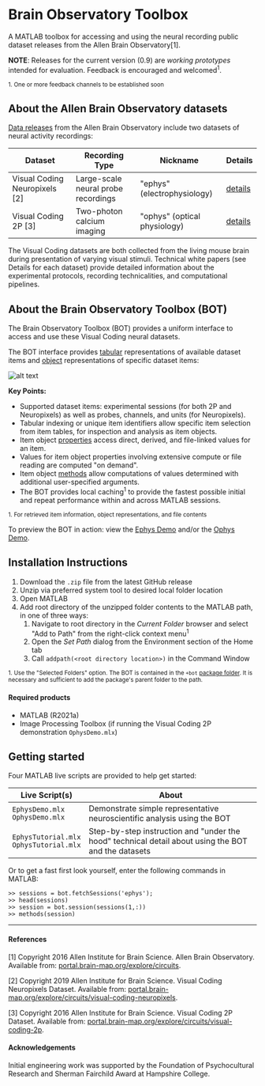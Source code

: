 # Brain Observatory Toolbox
A MATLAB toolbox for accessing and using the neural recording public dataset releases from the Allen Brain Observatory\[1\]. 

**NOTE**: Releases for the current version (0.9) are *working prototypes* intended for evaluation. Feedback is encouraged and welcomed<sup>1</sup>.

<sup>1. One or more feedback channels to be established soon</sup>

## About the Allen Brain Observatory datasets
[Data releases](https://portal.brain-map.org/latest-data-release) from the Allen Brain Observatory include two datasets of neural activity recordings: 

| Dataset | Recording Type | Nickname | Details |
| --- | --- | --- | --- |
| Visual Coding Neuropixels \[2\] | Large-scale neural probe recordings | "ephys" (electrophysiology) | [details](https://portal.brain-map.org/explore/circuits/visual-coding-neuropixels) |
| Visual Coding 2P \[3\] | Two-photon calcium imaging | "ophys" (optical physiology) | [details](http://portal.brain-map.org/explore/circuits/visual-coding-2p) |

The Visual Coding datasets are both collected from the living mouse brain during presentation of varying visual stimuli. Technical white papers (see Details for each dataset) provide detailed information about the experimental protocols, recording technicalities, and computational pipelines. 

## About the Brain Observatory Toolbox (BOT) 
 
The Brain Observatory Toolbox (BOT) provides a uniform interface to access and use these Visual Coding neural datasets. 

The BOT interface provides [tabular](https://www.mathworks.com/help/matlab/matlab_prog/access-data-in-a-table.html) representations of available dataset items and [object](https://www.mathworks.com/help/matlab/matlab_oop/operations-with-objects.html) representations of specific dataset items: 

![alt text](https://github.com/emeyers/Brain-Observatory-Toolbox/blob/backend/BOTDataSchematic.png?raw=true)

**Key Points:**
* Supported dataset items: experimental sessions (for both 2P and Neuropixels) as well as probes, channels, and units (for Neuropixels). 
* Tabular indexing or unique item identifiers allow specific item selection from item tables, for inspection and analysis as item objects.
* Item object [properties](https://www.mathworks.com/help/matlab/properties-storing-data-and-state.html) access direct, derived, and file-linked values for an item. 
* Values for item object properties involving extensive compute or file reading are computed "on demand". 
* Item object [methods](https://www.mathworks.com/help/matlab/methods-defining-operations.html?s_tid=CRUX_lftnav) allow computations of values determined with additional user-specified arguments. 
* The BOT provides local caching<sup>1</sup> to provide the fastest possible initial and repeat performance within and across MATLAB sessions.

<sup>1. For retrieved item information, object representations, and file contents</sup>

To preview the BOT in action: view the [Ephys Demo](https://viewer.mathworks.com/?viewer=live_code&url=https%3A%2F%2Fwww.mathworks.com%2Fmatlabcentral%2Fmlc-downloads%2Fdownloads%2F6aee4c33-d05e-4715-82ab-748f121adcad%2Fd61de411-5e28-4eba-8c36-c8b1df0435fc%2Ffiles%2FEphysDemo.mlx&embed=web) and/or the [Ophys Demo](https://viewer.mathworks.com/?viewer=live_code&url=https%3A%2F%2Fwww.mathworks.com%2Fmatlabcentral%2Fmlc-downloads%2Fdownloads%2F6aee4c33-d05e-4715-82ab-748f121adcad%2Fd61de411-5e28-4eba-8c36-c8b1df0435fc%2Ffiles%2FOphysDemo.mlx&embed=web).

## Installation Instructions

1. Download the `.zip` file from the latest GitHub release
2. Unzip via preferred system tool to desired local folder location
3. Open MATLAB 
4. Add root directory of the unzipped folder contents to the MATLAB path, in one of three ways: 
   1. Navigate to root directory in the *Current Folder* browser and select "Add to Path" from the right-click context menu<sup>1</sup>
   1. Open the *Set Path* dialog from the Environment section of the Home tab
   1. Call `addpath(<root directory location>)` in the Command Window
   
<sup>1. Use the "Selected Folders" option. The BOT is contained in the `+bot` [package folder](https://www.mathworks.com/help/matlab/matlab_oop/scoping-classes-with-packages.html). It is necessary and sufficient to add the package's parent folder to the path. </sup>

#### Required products
* MATLAB (R2021a)
* Image Processing Toolbox (if running the Visual Coding 2P demonstration `OphysDemo.mlx`)

## Getting started
Four MATLAB live scripts are provided to help get started: 

| Live Script(s) | About |
| --- | --- |
| `EphysDemo.mlx`<br>`OphysDemo.mlx` | Demonstrate simple representative neuroscientific analysis using the BOT | 
| `EphysTutorial.mlx`<br>`OphysTutorial.mlx` | Step-by-step instruction and "under the hood" technical detail about using the BOT and the datasets | 
 
 
Or to get a fast first look yourself, enter the following commands in MATLAB: 
```
>> sessions = bot.fetchSessions('ephys'); 
>> head(sessions) 
>> session = bot.session(sessions(1,:))
>> methods(session) 
```
----
#### References

[1] Copyright 2016 Allen Institute for Brain Science. Allen Brain Observatory. Available from: [portal.brain-map.org/explore/circuits](http://portal.brain-map.org/explore/circuits).

[2] Copyright 2019 Allen Institute for Brain Science. Visual Coding Neuropixels Dataset. Available from: [portal.brain-map.org/explore/circuits/visual-coding-neuropixels](https://portal.brain-map.org/explore/circuits/visual-coding-neuropixels).

[3] Copyright 2016 Allen Institute for Brain Science. Visual Coding 2P Dataset. Available from: [portal.brain-map.org/explore/circuits/visual-coding-2p](http://portal.brain-map.org/explore/circuits/visual-coding-2p).

#### Acknowledgements

Initial engineering work was supported by the Foundation of Psychocultural Research and Sherman Fairchild Award at Hampshire College. 
